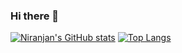 ### Hi there 👋

[![Niranjan's GitHub stats](https://github-readme-stats.vercel.app/api?username=niranjan-10&show_icons=true&theme=radical)](https://github.com/niranjan-10)
[![Top Langs](https://github-readme-stats.vercel.app/api/top-langs/?username=niranjan-10)](https://github.com/niranjan-10)








<!--
**Niranjan-10/Niranjan-10** is a ✨ _special_ ✨ repository because its `README.md` (this file) appears on your GitHub profile.

Here are some ideas to get you started:

- 🔭 I’m currently working on ...
- 🌱 I’m currently learning ...
- 👯 I’m looking to collaborate on ...
- 🤔 I’m looking for help with ...
- 💬 Ask me about ...
- 📫 How to reach me: ...
- 😄 Pronouns: ...
- ⚡ Fun fact: ...
-->
